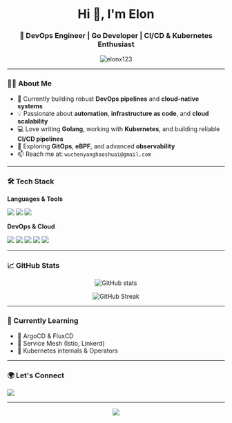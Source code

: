 <h1 align="center">Hi 👋, I'm Elon</h1>
<h3 align="center">🚀 DevOps Engineer | Go Developer | CI/CD & Kubernetes Enthusiast</h3>

<p align="center">
  <img src="https://komarev.com/ghpvc/?username=elonx123&label=Profile%20views&color=0e75b6&style=flat" alt="elonx123" />
</p>

---

### 🧑‍💻 About Me

- 🔭 Currently building robust **DevOps pipelines** and **cloud-native systems**
- 💡 Passionate about **automation**, **infrastructure as code**, and **cloud scalability**
- 💻 Love writing **Golang**, working with **Kubernetes**, and building reliable **CI/CD pipelines**
- 🌱 Exploring **GitOps**, **eBPF**, and advanced **observability**
- 📫 Reach me at: `wuchenyanghaoshuai@gmail.com`

---

### 🛠️ Tech Stack

**Languages & Tools**  
<p>
  <img src="https://img.shields.io/badge/Go-00ADD8?style=flat&logo=go&logoColor=white" />
  <img src="https://img.shields.io/badge/Bash-4EAA25?style=flat&logo=gnu-bash&logoColor=white" />
  <img src="https://img.shields.io/badge/YAML-000000?style=flat&logo=yaml&logoColor=white" />
</p>

**DevOps & Cloud**  
<p>
  <img src="https://img.shields.io/badge/Kubernetes-326CE5?style=flat&logo=kubernetes&logoColor=white" />
  <img src="https://img.shields.io/badge/Docker-2496ED?style=flat&logo=docker&logoColor=white" />
  <img src="https://img.shields.io/badge/GitHub%20Actions-2088FF?style=flat&logo=github-actions&logoColor=white" />
  <img src="https://img.shields.io/badge/GitLab%20CI-FC6D26?style=flat&logo=gitlab&logoColor=white" />
  <img src="https://img.shields.io/badge/Terraform-623CE4?style=flat&logo=terraform&logoColor=white" />
</p>

---

### 📈 GitHub Stats

<p align="center">
  <img src="https://github-readme-stats.vercel.app/api?username=wuchenyanghaoshuai&show_icons=true&theme=default" alt="GitHub stats" />
</p>
<p align="center">
  <img src="https://github-readme-streak-stats.herokuapp.com/?user=wuchenyanghaoshuai" alt="GitHub Streak" />
</p>

---

### 🧠 Currently Learning

- 🔹 ArgoCD & FluxCD
- 🔹 Service Mesh (Istio, Linkerd)
- 🔹 Kubernetes internals & Operators

---

### 🌍 Let's Connect

<p>
  <a href="mailto:wuchenyanghaoshuai@gmail.com"><img src="https://img.shields.io/badge/Email-wuchenyanghaoshuai%40gmail.com-blue?style=flat&logo=gmail"></a>
</p>

---

<p align="center">
  <img src="https://github-profile-trophy.vercel.app/?username=wuchenyanghaoshuai&theme=flat&margin-w=5" />
</p>
